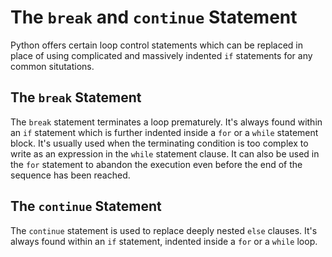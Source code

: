 # The `break` and `continue` Statement

Python offers certain loop control statements which can be replaced in place of using complicated and massively indented `if` statements for any common situtations.

The `break` Statement
---------
The `break` statement terminates a loop prematurely. It's always found within an `if` statement which is further indented inside a `for` or a `while` statement block. It's usually used when the terminating condition is too complex to write as an expression in the `while` statement clause. It can also be used in the `for` statement to abandon the execution even before the end of the sequence has been reached.

The `continue` Statement
------------
The `continue` statement is used to replace deeply nested `else` clauses. It's always found within an `if` statement, indented inside a `for` or a `while` loop. 

